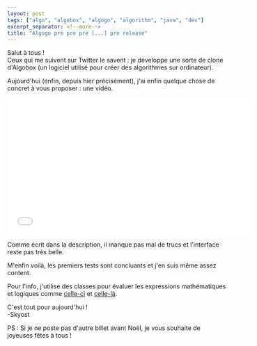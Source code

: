 ```yaml
---
layout: post
tags: ["algo", "algobox", "algogo", "algorithm", "java", "dev"]
excerpt_separator: <!--more-->
title: "Algogo pre pre pre [...] pre release"
---
```


Salut à tous !<br />
Ceux qui me suivent sur Twitter le savent : je développe une sorte de clone d'Algobox (un logiciel utilisé pour créer des algorithmes sur ordinateur).

<!--more-->

Aujourd'hui (enfin, depuis hier précisément), j'ai enfin quelque chose de concret à vous proposer : une vidéo.

<iframe src="//www.youtube.com/embed/ZP5T5sAH2xg" width="560" height="315" frameborder="0"></iframe>

Comme écrit dans la description, il manque pas mal de trucs et l'interface reste pas très belle.

M'enfin voilà, les premiers tests sont concluants et j'en suis même assez content.

Pour l'info, j'utilise des classes pour évaluer les expressions mathématiques et logiques comme [celle-ci](http://softwaremonkey.org/Code/MathEval) et [celle-là](http://codereview.stackexchange.com/q/38348).

C'est tout pour aujourd'hui !<br />
-Skyost

PS : Si je ne poste pas d'autre billet avant Noël, je vous souhaite de joyeuses fêtes à tous !
